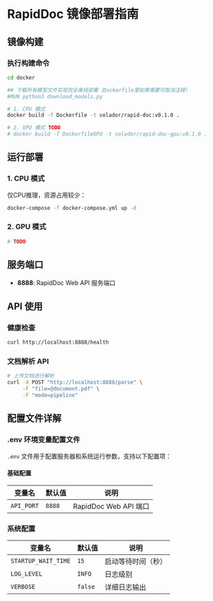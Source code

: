 # RapidDoc 镜像部署指南

## 镜像构建

### 执行构建命令

```bash
cd docker

## 下载所有模型文件实现完全离线部署（Dockerfile里如果需要可取消注释）
#RUN python3 download_models.py

# 1. CPU 模式
docker build -f Dockerfile -t volador/rapid-doc:v0.1.0 .

# 2. GPU 模式 TODO
# docker build -f DockerfileGPU -t volador/rapid-doc-gpu:v0.1.0 .
```


## 运行部署

### 1. CPU 模式

仅CPU推理，资源占用较少：
```bash
docker-compose -f docker-compose.yml up -d
```
### 2. GPU 模式
```bash
# TODO
```

## 服务端口

- **8888**: RapidDoc Web API 服务端口

## API 使用

### 健康检查

```bash
curl http://localhost:8888/health
```

### 文档解析 API

```bash
# 上传文档进行解析
curl -X POST "http://localhost:8888/parse" \
     -F "file=@document.pdf" \
     -F "mode=pipeline"
```

## 配置文件详解

### .env 环境变量配置文件

`.env` 文件用于配置服务器和系统运行参数，支持以下配置项：

#### 基础配置

| 变量名 | 默认值 | 说明 |
|--------|--------|------|
| `API_PORT` | `8888` | RapidDoc Web API 端口 |


### 系统配置

| 变量名 | 默认值 | 说明 |
|--------|--------|------|
| `STARTUP_WAIT_TIME` | `15` | 启动等待时间（秒） |
| `LOG_LEVEL` | `INFO` | 日志级别 |
| `VERBOSE` | `false` | 详细日志输出 |
